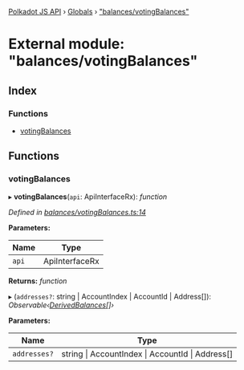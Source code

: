 [Polkadot JS API](../README.md) › [Globals](../globals.md) › ["balances/votingBalances"](_balances_votingbalances_.md)

# External module: "balances/votingBalances"

## Index

### Functions

* [votingBalances](_balances_votingbalances_.md#votingbalances)

## Functions

###  votingBalances

▸ **votingBalances**(`api`: ApiInterfaceRx): *function*

*Defined in [balances/votingBalances.ts:14](https://github.com/polkadot-js/api/blob/fb7e067/packages/api-derive/src/balances/votingBalances.ts#L14)*

**Parameters:**

Name | Type |
------ | ------ |
`api` | ApiInterfaceRx |

**Returns:** *function*

▸ (`addresses?`: string | AccountIndex | AccountId | Address[]): *Observable‹[DerivedBalances](../interfaces/_types_.derivedbalances.md)[]›*

**Parameters:**

Name | Type |
------ | ------ |
`addresses?` | string &#124; AccountIndex &#124; AccountId &#124; Address[] |
